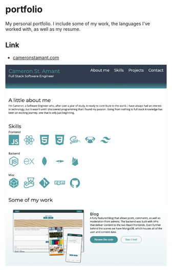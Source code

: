 # portfolio

My personal portfolio. I include some of my work, the languages I've worked with, as well as my resume.

## Link

- [cameronstamant.com](https://cameronstamant.com)

<p align="center">
    <img src="./READMEScreenshot.png" alt="Cameron St. Amant's Portfolio" />
</p>
